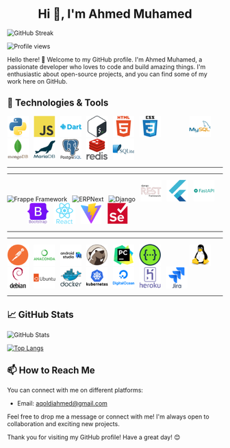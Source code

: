 <h1 align="center">Hi 👋, I'm Ahmed Muhamed </h1>

![GitHub Streak](https://github-readme-streak-stats.herokuapp.com/?user=d3mah-24&)

![Profile views](https://komarev.com/ghpvc/?username=d3mah-24&label=Profile%20views&color=0e75b6&style=flat)

Hello there! 👋 Welcome to my GitHub profile. I'm Ahmed Muhamed, a passionate developer who loves to code and build amazing things. I'm enthusiastic about open-source projects, and you can find some of my work here on GitHub.

## 🔧 Technologies & Tools

 <p>
    <img src="https://raw.githubusercontent.com/devicons/devicon/master/icons/python/python-original.svg" alt="Python" width="50" height="50"/> &nbsp;
    <img src="https://raw.githubusercontent.com/devicons/devicon/master/icons/javascript/javascript-original.svg" alt="JavaScript" width="50" height="50"/> &nbsp;
    <img src="https://raw.githubusercontent.com/devicons/devicon/master/icons/dart/dart-plain-wordmark.svg" alt="Dart" width="50" height="50"/> &nbsp;
    <img src="https://raw.githubusercontent.com/devicons/devicon/master/icons/bash/bash-original.svg" alt="Bash" width="50" height="50"/> &nbsp;
    <img src="https://raw.githubusercontent.com/devicons/devicon/master/icons/html5/html5-plain-wordmark.svg" alt="HTML5" width="50" height="50"/> &nbsp;
    <img src="https://raw.githubusercontent.com/devicons/devicon/master/icons/css3/css3-original-wordmark.svg" alt="CSS3" width="50" height="50"/> &nbsp;
    <span>
         &nbsp; &nbsp; &nbsp; &nbsp; &nbsp; &nbsp; &nbsp;
             <img src="https://raw.githubusercontent.com/devicons/devicon/master/icons/mysql/mysql-original-wordmark.svg" alt="MySQL" width="50" height="50"/> &nbsp;
    <img src="https://raw.githubusercontent.com/devicons/devicon/master/icons/mongodb/mongodb-original-wordmark.svg" alt="MongoDB" width="50" height="50"/> &nbsp;
    <img src="https://raw.githubusercontent.com/devicons/devicon/master/icons/mariadb/mariadb-original-wordmark.svg" alt="MariaDB" width="50" height="50"/> &nbsp;
    <img src="https://raw.githubusercontent.com/devicons/devicon/master/icons/postgresql/postgresql-original-wordmark.svg" alt="PostgreSQL" width="50" height="50"/> &nbsp;
    <img src="https://raw.githubusercontent.com/devicons/devicon/master/icons/redis/redis-original-wordmark.svg" alt="Redis" width="50" height="50"/> &nbsp;
    <img src="https://raw.githubusercontent.com/devicons/devicon/master/icons/sqlite/sqlite-original-wordmark.svg" alt="SQLite" width="50" height="50"/> &nbsp;
    </span>

</p>
<hr/>

<hr/>
<p >
    <img src="https://raw.githubusercontent.com/frappe/frappe/develop/frappe/public/images/frappe-framework-logo.png" alt="Frappe Framework" height="50" width="50"/> &nbsp;
    <img src="https://raw.githubusercontent.com/frappe/erpnext/develop/erpnext/public/images/erpnext-logo.png" alt="ERPNext" height="50" width="50"/> &nbsp;
    <img src="https://static.djangoproject.com/img/logos/django-logo-negative.svg" alt="Django" width="50" height="50"/> &nbsp;
    <img src="https://raw.githubusercontent.com/devicons/devicon/master/icons/djangorest/djangorest-original-wordmark.svg" alt="Django REST Framework" width="50" height="50"/> &nbsp;
    <img src="https://raw.githubusercontent.com/devicons/devicon/master/icons/flutter/flutter-original.svg" alt="Flutter" width="50" height="50"/> &nbsp;
    <img src="https://raw.githubusercontent.com/devicons/devicon/master/icons/fastapi/fastapi-original-wordmark.svg" alt="FastAPI" width="50" height="50"/> &nbsp;
         &nbsp; &nbsp; &nbsp; &nbsp; &nbsp; &nbsp; &nbsp; 
    <img src="https://raw.githubusercontent.com/devicons/devicon/master/icons/bootstrap/bootstrap-original-wordmark.svg" alt="Bootstrap" width="50" height="50"/> &nbsp;
    <img src="https://raw.githubusercontent.com/devicons/devicon/master/icons/react/react-original-wordmark.svg" alt="React" width="50" height="50"/> &nbsp;
    <img src="https://raw.githubusercontent.com/devicons/devicon/master/icons/vitejs/vitejs-original.svg" alt="Vite.js" width="50" height="50"/> &nbsp;
    <img src="https://raw.githubusercontent.com/devicons/devicon/master/icons/selenium/selenium-original.svg" alt="Selenium" width="50" height="50"/> &nbsp;
</p>
<hr/>
<hr/>
<p >
    <img src="https://raw.githubusercontent.com/devicons/devicon/master/icons/postman/postman-original.svg" alt="Postman" width="50" height="50"/> &nbsp;
    <img src="https://raw.githubusercontent.com/devicons/devicon/master/icons/anaconda/anaconda-original-wordmark.svg" alt="Anaconda" width="50" height="50"/> &nbsp;
    <img src="https://raw.githubusercontent.com/devicons/devicon/master/icons/androidstudio/androidstudio-original-wordmark.svg" alt="Android Studio" width="50" height="50"/> &nbsp;
    <img src="https://raw.githubusercontent.com/devicons/devicon/master/icons/dbeaver/dbeaver-original.svg" alt="DBeaver" width="50" height="50"/> &nbsp;
    <img src="https://raw.githubusercontent.com/devicons/devicon/master/icons/pycharm/pycharm-original.svg" alt="PyCharm" width="50" height="50"/> &nbsp;
    <img src="https://raw.githubusercontent.com/devicons/devicon/master/icons/swagger/swagger-original.svg" alt="Swagger" width="50" height="50"/> &nbsp;
         &nbsp; &nbsp; &nbsp; &nbsp; &nbsp; &nbsp; &nbsp;
    <img src="https://raw.githubusercontent.com/devicons/devicon/master/icons/linux/linux-original.svg" alt="Linux" width="50" height="50"/> &nbsp;
    <img src="https://raw.githubusercontent.com/devicons/devicon/master/icons/debian/debian-original-wordmark.svg" alt="Debian" width="50" height="50"/> &nbsp;
    <img src="https://raw.githubusercontent.com/devicons/devicon/master/icons/ubuntu/ubuntu-original-wordmark.svg" alt="Ubuntu" width="50" height="50"/> &nbsp;
    <img src="https://raw.githubusercontent.com/devicons/devicon/master/icons/docker/docker-original-wordmark.svg" alt="Docker" width="50" height="50"/> &nbsp;
    <img src="https://raw.githubusercontent.com/devicons/devicon/master/icons/kubernetes/kubernetes-original-wordmark.svg" alt="Kubernetes" width="50" height="50"/> &nbsp;
    <img src="https://raw.githubusercontent.com/devicons/devicon/master/icons/digitalocean/digitalocean-original-wordmark.svg" alt="DigitalOcean" width="50" height="50"/> &nbsp;
    <img src="https://raw.githubusercontent.com/devicons/devicon/master/icons/heroku/heroku-original-wordmark.svg" alt="Heroku" width="50" height="50"/> &nbsp;
    <img src="https://raw.githubusercontent.com/devicons/devicon/master/icons/jira/jira-original-wordmark.svg" alt="Jira" width="50" height="50"/> &nbsp;
</p>
<hr/>

##  📈 GitHub Stats

![GitHub Stats](https://github-readme-stats.vercel.app/api?username=d3mah-24&show_icons=true&theme=radical)

[![Top Langs](https://github-readme-stats.vercel.app/api/top-langs/?username=d3mah-24&layout=compact&theme=radical)](https://github.com/anuraghazra/github-readme-stats)

## 📫 How to Reach Me

You can connect with me on different platforms:

- Email: <aqoldiahmed@gmail.com>

Feel free to drop me a message or connect with me! I'm always open to collaboration and exciting new projects.

Thank you for visiting my GitHub profile! Have a great day! 😊
